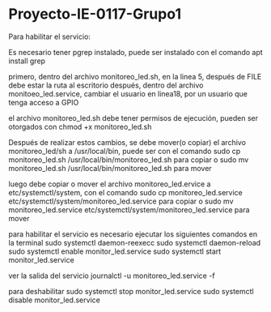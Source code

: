 # Proyecto-IE-0117-Grupo1
Para habilitar el servicio:

Es necesario tener pgrep instalado, puede ser instalado con el comando apt install grep

primero, dentro  del archivo monitoreo_led.sh, en la linea 5, después de FILE debe estar la ruta al escritorio
después, dentro del archivo monitoeo_led.service, cambiar el usuario en linea18, por un usuario que tenga acceso a GPIO

el archivo monitoreo_led.sh debe tener permisos de ejecución, pueden ser otorgados con chmod +x monitoreo_led.sh

Después de realizar estos cambios, se debe mover(o copiar) el archivo monitoreo_led/sh a /usr/local/bin, puede ser con el comando 
sudo cp monitoreo_led.sh /usr/local/bin/monitoreo_led.sh para copiar o sudo mv monitoreo_led.sh /usr/local/bin/monitoreo_led.sh para mover

luego debe copiar o mover el archivo monitoreo_led.ervice a etc/systemctl/system, con el comando
sudo cp monitoreo_led.service etc/systemctl/system/monitoreo_led.service para copiar o sudo mv monitoreo_led.service etc/systemctl/system/monitoreo_led.service para mover

para habilitar el servicio es necesario ejecutar los siguientes comandos en la terminal
sudo systemctl daemon-reexecc
sudo systemctl daemon-reload
sudo systemctl enable monitor_led.service 
sudo systemctl start monitor_led.service

ver la salida del servicio
journalctl -u monitoreo_led.service -f

para deshabilitar
sudo systemctl stop monitor_led.service
sudo systemctl disable monitor_led.service
